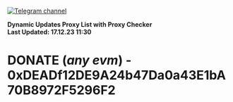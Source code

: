 [![Telegram channel](https://img.shields.io/endpoint?url=https://runkit.io/damiankrawczyk/telegram-badge/branches/master?url=https://t.me/n4z4v0d)](https://t.me/n4z4v0d) 

**Dynamic Updates Proxy List with Proxy Checker**  
**Last Updated: 17.12.23 11:30**

# DONATE (_any evm_) - 0xDEADf12DE9A24b47Da0a43E1bA70B8972F5296F2
